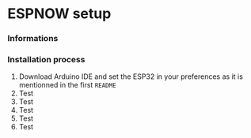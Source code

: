 # ESPNOW setup

### Informations

### Installation process
  
1. Download Arduino IDE and set the ESP32 in your preferences as it is mentionned in the first `README`
2. Test
3. Test
4. Test
5. Test
6. Test
